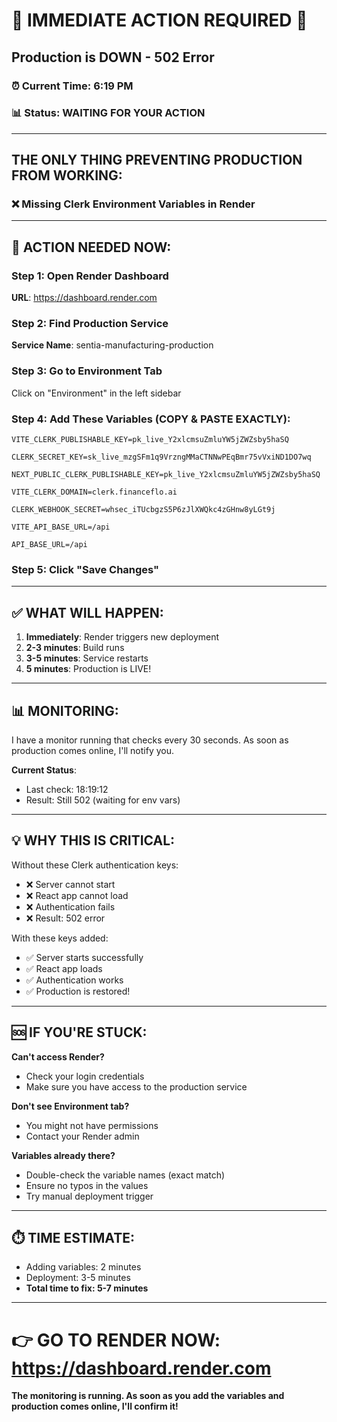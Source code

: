 # 🚨 IMMEDIATE ACTION REQUIRED 🚨

## Production is DOWN - 502 Error

### ⏰ Current Time: 6:19 PM
### 📊 Status: WAITING FOR YOUR ACTION

---

## THE ONLY THING PREVENTING PRODUCTION FROM WORKING:

### ❌ Missing Clerk Environment Variables in Render

---

## 🔴 ACTION NEEDED NOW:

### Step 1: Open Render Dashboard
**URL**: https://dashboard.render.com

### Step 2: Find Production Service
**Service Name**: sentia-manufacturing-production

### Step 3: Go to Environment Tab
Click on "Environment" in the left sidebar

### Step 4: Add These Variables (COPY & PASTE EXACTLY):

```
VITE_CLERK_PUBLISHABLE_KEY=pk_live_Y2xlcmsuZmluYW5jZWZsby5haSQ
```

```
CLERK_SECRET_KEY=sk_live_mzgSFm1q9VrzngMMaCTNNwPEqBmr75vVxiND1DO7wq
```

```
NEXT_PUBLIC_CLERK_PUBLISHABLE_KEY=pk_live_Y2xlcmsuZmluYW5jZWZsby5haSQ
```

```
VITE_CLERK_DOMAIN=clerk.financeflo.ai
```

```
CLERK_WEBHOOK_SECRET=whsec_iTUcbgzS5P6zJlXWQkc4zGHnw8yLGt9j
```

```
VITE_API_BASE_URL=/api
```

```
API_BASE_URL=/api
```

### Step 5: Click "Save Changes"

---

## ✅ WHAT WILL HAPPEN:

1. **Immediately**: Render triggers new deployment
2. **2-3 minutes**: Build runs
3. **3-5 minutes**: Service restarts
4. **5 minutes**: Production is LIVE!

---

## 📊 MONITORING:

I have a monitor running that checks every 30 seconds.
As soon as production comes online, I'll notify you.

**Current Status**:
- Last check: 18:19:12
- Result: Still 502 (waiting for env vars)

---

## 💡 WHY THIS IS CRITICAL:

Without these Clerk authentication keys:
- ❌ Server cannot start
- ❌ React app cannot load
- ❌ Authentication fails
- ❌ Result: 502 error

With these keys added:
- ✅ Server starts successfully
- ✅ React app loads
- ✅ Authentication works
- ✅ Production is restored!

---

## 🆘 IF YOU'RE STUCK:

**Can't access Render?**
- Check your login credentials
- Make sure you have access to the production service

**Don't see Environment tab?**
- You might not have permissions
- Contact your Render admin

**Variables already there?**
- Double-check the variable names (exact match)
- Ensure no typos in the values
- Try manual deployment trigger

---

## ⏱️ TIME ESTIMATE:

- Adding variables: 2 minutes
- Deployment: 3-5 minutes
- **Total time to fix: 5-7 minutes**

---

# 👉 GO TO RENDER NOW: https://dashboard.render.com

**The monitoring is running. As soon as you add the variables and production comes online, I'll confirm it!**
